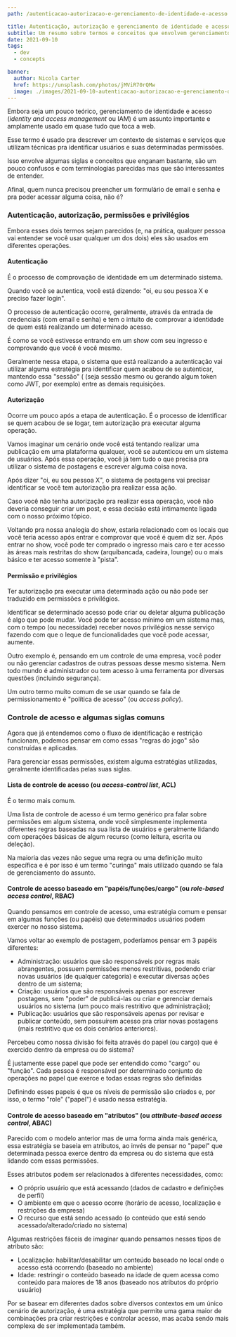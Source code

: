 ```yaml
---
path: /autenticacao-autorizacao-e-gerenciamento-de-identidade-e-acesso

title: Autenticação, autorização e gerenciamento de identidade e acesso
subtitle: Um resumo sobre termos e conceitos que envolvem gerenciamento de acesso, permissões e privilégios
date: 2021-09-10
tags:
  - dev
  - concepts

banner:
  author: Nicola Carter
  href: https://unsplash.com/photos/jMViR70rQMw
  image: ./images/2021-09-10-autenticacao-autorizacao-e-gerenciamento-de-identidade-e-acesso/banner.jpg
---
```


Embora seja um pouco teórico, gerenciamento de identidade e acesso (_identity and access management_ ou IAM) é um assunto importante e amplamente usado em quase tudo que toca a web.

Esse termo é usado pra descrever um contexto de sistemas e serviços que utilizam técnicas pra identificar usuários e suas determinadas permissões.

Isso envolve algumas siglas e conceitos que enganam bastante, são um pouco confusos e com terminologias parecidas mas que são interessantes de entender.

Afinal, quem nunca precisou preencher um formulário de email e senha e pra poder acessar alguma coisa, não é?

### Autenticação, autorização, permissões e privilégios

Embora esses dois termos sejam parecidos (e, na prática, qualquer pessoa vai entender se você usar qualquer um dos dois) eles são usados em diferentes operações.

#### Autenticação

É o processo de comprovação de identidade em um determinado sistema.

Quando você se autentica, você está dizendo: "oi, eu sou pessoa X e preciso fazer login".

O processo de autenticação ocorre, geralmente, através da entrada de credenciais (com email e senha) e tem o intuito de comprovar a identidade de quem está realizando um determinado acesso.

É como se você estivesse entrando em um show com seu ingresso e comprovando que você é você mesmo.

Geralmente nessa etapa, o sistema que está realizando a autenticação vai utilizar alguma estratégia pra identificar quem acabou de se autenticar, mantendo essa "sessão" ( (seja sessão mesmo ou gerando algum token como JWT, por exemplo) entre as demais requisições.

#### Autorização

Ocorre um pouco após a etapa de autenticação. É o processo de identificar se quem acabou de se logar, tem autorização pra executar alguma operação.

Vamos imaginar um cenário onde você está tentando realizar uma publicação em uma plataforma qualquer, você se autenticou em um sistema de usuários. Após essa operação, você já tem tudo o que precisa pra utilizar o sistema de postagens e escrever alguma coisa nova.

Após dizer "oi, eu sou pessoa X", o sistema de postagens vai precisar identificar se você tem autorização pra realizar essa ação.

Caso você não tenha autorização pra realizar essa operação, você não deveria conseguir criar um post, e essa decisão está intimamente ligada com o nosso próximo tópico.

Voltando pra nossa analogia do show, estaria relacionado com os locais que você teria acesso após entrar e comprovar que você é quem diz ser. Após entrar no show, você pode ter comprado o ingresso mais caro e ter acesso às áreas mais restritas do show (arquibancada, cadeira, lounge) ou o mais básico e ter acesso somente à "pista".

#### Permissão e privilégios

Ter autorização pra executar uma determinada ação ou não pode ser traduzido em permissões e privilégios.

Identificar se determinado acesso pode criar ou deletar alguma publicação é algo que pode mudar. Você pode ter acesso mínimo em um sistema mas, com o tempo (ou necessidade) receber novos privilégios nesse serviço fazendo com que o leque de funcionalidades que você pode acessar, aumente.

Outro exemplo é, pensando em um controle de uma empresa, você poder ou não gerenciar cadastros de outras pessoas desse mesmo sistema. Nem todo mundo é administrador ou tem acesso à uma ferramenta por diversas questões (incluindo segurança).

Um outro termo muito comum de se usar quando se fala de permissionamento é "política de acesso" (ou _access policy_).

### Controle de acesso e algumas siglas comuns

Agora que já entendemos como o fluxo de identificação e restrição funcionam, podemos pensar em como essas "regras do jogo" são construídas e aplicadas.

Para gerenciar essas permissões, existem alguma estratégias utilizadas, geralmente identificadas pelas suas siglas.

#### Lista de controle de acesso (ou _access-control list_, ACL)

É o termo mais comum.

Uma lista de controle de acesso é um termo genérico pra falar sobre permissões em algum sistema, onde você simplesmente implementa diferentes regras baseadas na sua lista de usuários e geralmente lidando com operações básicas de algum recurso (como leitura, escrita ou deleção).

Na maioria das vezes não segue uma regra ou uma definição muito específica e é por isso é um termo "curinga" mais utilizado quando se fala de gerenciamento do assunto.

#### Controle de acesso baseado em "papéis/funções/cargo" (ou _role-based access control_, RBAC)

Quando pensamos em controle de acesso, uma estratégia comum e pensar em algumas funções (ou papéis) que determinados usuários podem exercer no nosso sistema.

Vamos voltar ao exemplo de postagem, poderíamos pensar em 3 papéis diferentes:

- Administração: usuários que são responsáveis por regras mais abrangentes, possuem permissões menos restritivas, podendo criar novas usuários (de qualquer categoria) e executar diversas ações dentro de um sistema;
- Criação: usuários que são responsáveis apenas por escrever postagens, sem "poder" de publicá-las ou criar e gerenciar demais usuários no sistema (um pouco mais restritivo que administração);
- Publicação: usuários que são responsáveis apenas por revisar e publicar conteúdo, sem possuírem acesso pra criar novas postagens (mais restritivo que os dois cenários anteriores).

Percebeu como nossa divisão foi feita através do papel (ou cargo) que é exercido dentro da empresa ou do sistema?

É justamente esse papel que pode ser entendido como "cargo" ou "função". Cada pessoa é responsável por determinado conjunto de operações no papel que exerce e todas essas regras são definidas

Definindo esses papeis é que os níveis de permissão são criados e, por isso, o termo "role" ("papel") é usado nessa estratégia.

#### Controle de acesso baseado em "atributos" (ou _attribute-based access control_, ABAC)

Parecido com o modelo anterior mas de uma forma ainda mais genérica, essa estratégia se baseia em atributos, ao invés de pensar no "papel" que determinada pessoa exerce dentro da empresa ou do sistema que está lidando com essas permissões.

Esses atributos podem ser relacionados à diferentes necessidades, como:

- O próprio usuário que está acessando (dados de cadastro e definições de perfil)
- O ambiente em que o acesso ocorre (horário de acesso, localização e restrições da empresa)
- O recurso que está sendo acessado (o conteúdo que está sendo acessado/alterado/criado no sistema)

Algumas restrições fáceis de imaginar quando pensamos nesses tipos de atributo são:

- Localização: habilitar/desabilitar um conteúdo baseado no local onde o acesso está ocorrendo (baseado no ambiente)
- Idade: restringir o conteúdo baseado na idade de quem acessa como conteúdo para maiores de 18 anos (baseado nos atributos do próprio usuário)

Por se basear em diferentes dados sobre diversos contextos em um único cenário de autorização, é uma estratégia que permite uma gama maior de combinações pra criar restrições e controlar acesso, mas acaba sendo mais complexa de ser implementada também.
